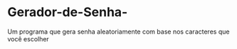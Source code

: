 # Gerador-de-Senha-
Um programa que gera senha  aleatoriamente  com base nos caracteres que você escolher 
